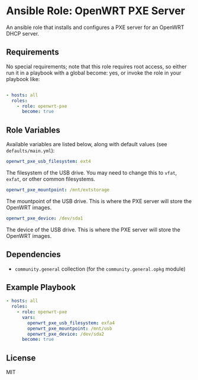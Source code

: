 # Ansible Role: OpenWRT PXE Server

An ansible role that installs and configures a PXE server for an OpenWRT DHCP server.

## Requirements

No special requirements; note that this role requires root access, so either run it in a playbook with a global become: yes, or invoke the role in your playbook like:

```yaml

- hosts: all
  roles:
    - role: openwrt-pxe
      become: true
```

## Role Variables

Available variables are listed below, along with default values (see `defaults/main.yml`):

```yaml
openwrt_pxe_usb_filesystem: ext4
```

The filesystem of the USB drive. You may need to change this to `vfat`, `exfat`, or other common filesystems.

```yaml
openwrt_pxe_mountpoint: /mnt/extstorage
```

The mountpoint of the USB drive. This is where the PXE server will store the OpenWRT images.

```yaml
openwrt_pxe_device: /dev/sda1
```

The device of the USB drive. This is where the PXE server will store the OpenWRT images.

## Dependencies

- `community.general` collection (for the `community.general.opkg` module)

## Example Playbook

```yaml
- hosts: all
  roles:
    - role: openwrt-pxe
      vars:
        openwrt_pxe_usb_filesystem: exfa4
        openwrt_pxe_mountpoint: /mnt/usb
        openwrt_pxe_device: /dev/sda2
      become: true
```

## License

MIT
